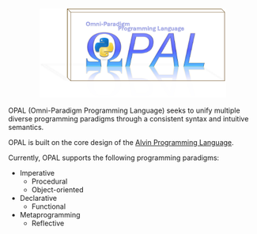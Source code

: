 <p align=center><img src=https://github.com/Antonio-Iijima/OPAL/blob/main/logo.png width=75%></p>

OPAL (Omni-Paradigm Programming Language) seeks to unify multiple diverse programming paradigms through a consistent syntax and intuitive semantics.

OPAL is built on the core design of the [Alvin Programming Language](https://github.com/Antonio-Iijima/alvin).

Currently, OPAL supports the following programming paradigms:

- Imperative
  - Procedural
  - Object-oriented
- Declarative
  - Functional
- Metaprogramming
  - Reflective
